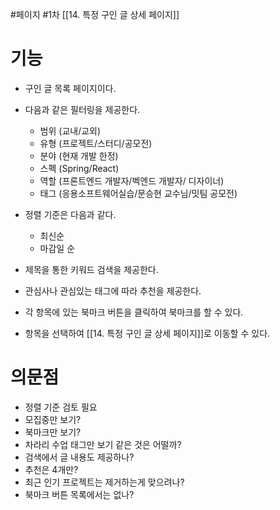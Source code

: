 #페이지 #1차 
[[14. 특정 구인 글 상세 페이지]]

# 기능
- 구인 글 목록 페이지이다.
- 다음과 같은 필터링을 제공한다.
	- 범위 (교내/교외)
	- 유형 (프로젝트/스터디/공모전)
	- 분야 (현재 개발 한정)
	- 스펙 (Spring/React)
	- 역할 (프론트엔드 개발자/벡엔드 개발자/ 디자이너)
	- 태그 (응용소프트웨어실습/문승현 교수님/밋팀 공모전)
- 정렬 기준은 다음과 같다.
	- 최신순
	- 마감일 순
- 제목을 통한 키워드 검색을 제공한다.

- 관심사나 관심있는 태그에 따라 추천을 제공한다.
- 각 항목에 있는 북마크 버튼을 클릭하여 북마크를 할 수 있다.
- 항목을 선택하여 [[14. 특정 구인 글 상세 페이지]]로 이동할 수 있다.

# 의문점
- 정렬 기준 검토 필요
- 모집중만 보기?
- 북마크만 보기?
- 차라리 수업 태그만 보기 같은 것은 어떨까?
- 검색에서 글 내용도 제공하나?
- 추천은 4개만?
- 최근 인기 프로젝트는 제거하는게 맞으려나?
- 북마크 버튼 목록에서는 없나?